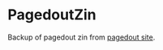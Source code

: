 # PagedoutZin

Backup of pagedout zin from <a href="https://pagedout.institute/" target="_blank">pagedout site</a>.